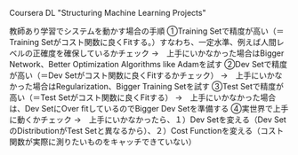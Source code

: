 Coursera DL "Structuring Machine Learning Projects"

教師あり学習でシステムを動かす場合の手順
①Training Setで精度が高い（＝Training Setがコスト関数に良くFitする。）すなわち、一定水準、例えば人間レベルの正確度を確保しているかチェック
→　上手にいかなかった場合はBigger Network、Better Optimization Algorithms like Adamを試す
②Dev Setで精度が高い（＝Dev Setがコスト関数に良くFitするかチェック）
→　上手にいかなかった場合はRegularization、Bigger Training Setを試す
③Test Setで精度が高い（＝Test Setがコスト関数に良くFitする）
→　上手にいかなかった場合は、Dev SetにOver fitしているのでBigger Dev Setを準備する
④実世界で上手に動くかチェック
→　上手にいかなかったら、１）Dev Setを変える（Dev SetのDistributionがTest Setと異なるから）、２）Cost Functionを変える（コスト関数が実際に測りたいものをキャッチできていない）
